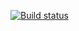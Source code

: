[![Build status](https://ci.appveyor.com/api/projects/status/7tmir152wndk1ciu?svg=true)](https://ci.appveyor.com/project/anastasia-shmeleva/ahj-hw10-geolocation)
